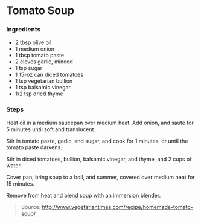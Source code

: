 Tomato Soup
===========

### Ingredients
- 2 tbsp olive oil
- 1 medium onion
- 1 tbsp tomato paste
- 2 cloves garlic, minced
- 1 tsp sugar
- 1 15-oz can diced tomatoes
- 1 tsp vegetarian bullion
- 1 tsp balsamic vinegar
- 1/2 tsp dried thyme

### Steps
Heat oil in a medium saucepan over medium heat. Add onion, and saute for 5 minutes until soft and translucent.

Stir in tomato paste, garlic, and sugar, and cook for 1 minutes, or until the tomato paste darkens.

Stir in diced tomatoes, bullion, balsamic vinegar, and thyme, and 2 cups of water.

Cover pan, bring soup to a boil, and summer, covered over medium heat for 15 minutes.

Remove from heat and blend soup with an immersion blender.

> Source: http://www.vegetariantimes.com/recipe/homemade-tomato-soup/
